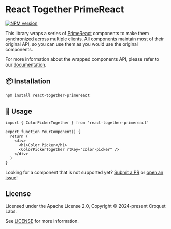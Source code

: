 # React Together PrimeReact

[![NPM version][npm-image]][npm-url]

This library wraps a series of [PrimeReact](https://primereact.org/) components to make them synchronized across multiple clients.
All components maintain most of their original API, so you can use them as you would use the original components.

For more information about the wrapped components API, please refer to our [documentation](https://reacttogether.dev/primereact/Checkbox).

## 📦 Installation

```bash
npm install react-together-primereact
```

## 🔨 Usage

```tsx
import { ColorPickerTogether } from 'react-together-primereact'

export function YourComponent() {
  return (
    <div>
      <h1>Color Picker</h1>
      <ColorPickerTogether rtKey="color-picker" />
    </div>
  )
}
```

Looking for a component that is not supported yet? [Submit a PR](https://github.com/multisynq/react-together/pulls) or [open an issue](https://github.com/multisynq/react-together/issues/new)!

## License

Licensed under the Apache License 2.0, Copyright © 2024-present Croquet Labs.

See [LICENSE](./LICENSE) for more information.

[npm-image]: https://img.shields.io/npm/v/react-together-primereact.svg
[npm-url]: https://www.npmjs.com/package/react-together-primereact
[twitter-image]: https://img.shields.io/twitter/follow/Multisynq.svg?label=Multisynq
[twitter-url]: https://twitter.com/Multisynq
[discord-image]: https://img.shields.io/badge/Join%20our%20Discord-7289da
[discord-url]: https://multisynq.io/discord
